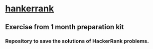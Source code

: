 # [hankerrank](https://www.hackerrank.com/)

## Exercise from 1 month preparation kit

### Repository to save the solutions of HackerRank problems.
